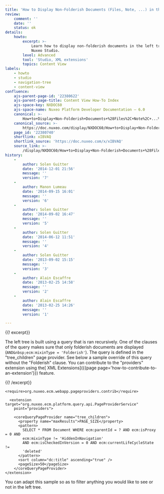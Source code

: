 ```yaml
---
title: 'How to Display Non-Folderish Documents (Files, Note, ...) in the Left Tree'
review:
    comment: ''
    date: ''
    status: ok
details:
    howto:
        excerpt: >-
            Learn how to display non-folderish documents in the left tree with
            Nuxeo Studio.
        level: Advanced
        tool: 'Studio, XML extensions'
        topics: Content View
labels:
    - howto
    - studio
    - navigation-tree
    - content-view
confluence:
    ajs-parent-page-id: '22380622'
    ajs-parent-page-title: Content View How-To Index
    ajs-space-key: NXDOC60
    ajs-space-name: Nuxeo Platform Developer Documentation — 6.0
    canonical: >-
        How+to+Display+Non-Folderish+Documents+%28Files%2C+Note%2C+...%29+in+the+Left+Tree
    canonical_source: >-
        https://doc.nuxeo.com/display/NXDOC60/How+to+Display+Non-Folderish+Documents+%28Files%2C+Note%2C+...%29+in+the+Left+Tree
    page_id: '22380740'
    shortlink: xIBVAQ
    shortlink_source: 'https://doc.nuxeo.com/x/xIBVAQ'
    source_link: >-
        /display/NXDOC60/How+to+Display+Non-Folderish+Documents+%28Files%2C+Note%2C+...%29+in+the+Left+Tree
history:
    - 
        author: Solen Guitter
        date: '2014-12-01 21:56'
        message: ''
        version: '7'
    - 
        author: Manon Lumeau
        date: '2014-09-15 16:01'
        message: ''
        version: '6'
    - 
        author: Solen Guitter
        date: '2014-09-02 16:47'
        message: ''
        version: '5'
    - 
        author: Solen Guitter
        date: '2014-06-12 11:51'
        message: ''
        version: '4'
    - 
        author: Solen Guitter
        date: '2013-09-02 15:15'
        message: ''
        version: '3'
    - 
        author: Alain Escaffre
        date: '2013-02-25 14:58'
        message: ''
        version: '2'
    - 
        author: Alain Escaffre
        date: '2013-02-25 14:26'
        message: ''
        version: '1'

---
```

{{! excerpt}}

The left tree is built using a query that is ran recursively. One of the clauses of the query makes sure that only folderish documents are displayed (`AND&nbsp;ecm:mixinType = 'Folderish'`). The query is defined in the "tree_children" page provider. See below a sample override of this query without the "Folderish" clause. You can contribute to the "providers" extension using the[ XML Extensions]({{page page='how-to-contribute-to-an-extension'}}) feature.

{{! /excerpt}}

```html/xml
<require>org.nuxeo.ecm.webapp.pageproviders.contrib</require>

  <extension target="org.nuxeo.ecm.platform.query.api.PageProviderService"
    point="providers">

    <coreQueryPageProvider name="tree_children">
      <property name="maxResults">PAGE_SIZE</property>
      <pattern>
        SELECT * FROM Document WHERE ecm:parentId = ? AND ecm:isProxy = 0 AND
        ecm:mixinType != 'HiddenInNavigation'
        AND ecm:isCheckedInVersion = 0 AND ecm:currentLifeCycleState !=
        'deleted'
      </pattern>
      <sort column="dc:title" ascending="true" />
      <pageSize>50</pageSize>
    </coreQueryPageProvider>
</extension>
```

You can adapt this sample so as to filter anything you would like to see or not in the left tree.